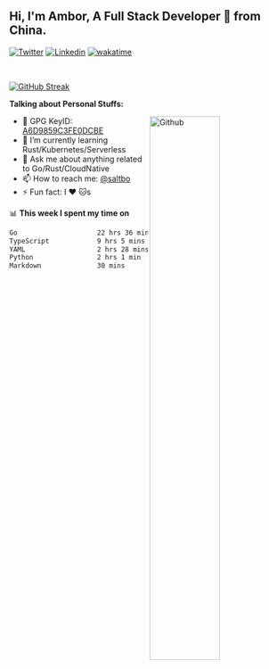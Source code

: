 ## Hi, I'm Ambor, A Full Stack Developer 🚀 from China.

[![Twitter](https://img.shields.io/badge/-saltbo-1ca0f1?style=flat&logo=twitter&logoColor=white)](https://twitter.com/rdsaltbo)
[![Linkedin](https://img.shields.io/badge/-saltbo-blue?style=flat&logo=Linkedin&logoColor=white)](https://www.linkedin.com/in/saltbo/)
[![wakatime](https://wakatime.com/badge/user/f82b1c77-faab-48cd-aef5-a12c0aff104b.svg)](https://wakatime.com/@f82b1c77-faab-48cd-aef5-a12c0aff104b)

&nbsp;  

[![GitHub Streak](http://github-readme-streak-stats.herokuapp.com?user=saltbo&hide_border=true&date_format=M%20j%5B%2C%20Y%5D)](https://git.io/streak-stats)

**Talking about Personal Stuffs:**
<!-- Any image aligned to the right. Beware the width  -->
<img width="50%" align="right" alt="Github" src="https://raw.githubusercontent.com/saltbo/saltbo/master/images/git-header.svg" />

- 🤘 GPG KeyID: [A6D9859C3FE0DCBE](https://saltbo.cn/pgp_keys.asc)
- 🌱 I’m currently learning Rust/Kubernetes/Serverless
- 💬 Ask me about anything related to Go/Rust/CloudNative
- 📫 How to reach me: [@saltbo](https://t.me/saltbo)
- ⚡ Fun fact: I :heart: :cat:s


📊 **This week I spent my time on**
<!--START_SECTION:waka-->

```txt
Go                    22 hrs 36 mins  ██████████████▓░░░░░░░░░░   58.85 %
TypeScript            9 hrs 5 mins    ██████░░░░░░░░░░░░░░░░░░░   23.69 %
YAML                  2 hrs 28 mins   █▓░░░░░░░░░░░░░░░░░░░░░░░   06.42 %
Python                2 hrs 1 min     █▒░░░░░░░░░░░░░░░░░░░░░░░   05.29 %
Markdown              30 mins         ▒░░░░░░░░░░░░░░░░░░░░░░░░   01.31 %
```

<!--END_SECTION:waka-->
